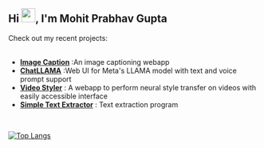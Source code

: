 <h2>Hi <img src="https://media.giphy.com/media/hvRJCLFzcasrR4ia7z/giphy.gif" width="28">, I'm Mohit Prabhav Gupta</h2>
Check out my recent projects:
<br/><br/>

- **[Image Caption](https://github.com/mohitpg/imagecaption)** :An image captioning webapp 
- **[ChatLLAMA](https://github.com/mohitpg/chatllama)** :Web UI for Meta's LLAMA model with text and voice prompt support
- **[Video Styler](https://github.com/mohitpg/VideoStyler)** : A webapp to perform neural style transfer on videos with easily accessible interface
- **[Simple Text Extractor](https://github.com/mohitpg/SimpleTextExtractor)** : Text extraction program
<br/>

[![Top Langs](https://github-readme-stats.vercel.app/api/top-langs/?username=mohitpg&layout=donut&theme=onedark)](https://github.com/anuraghazra/github-readme-stats)
